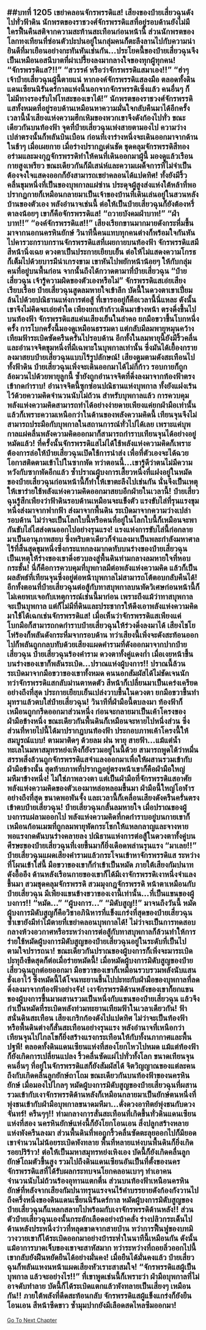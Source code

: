 ##บทที่ 1205 เขย่าคลอนจักรพรรดิแส!
เสียงของป๋ายเสี่ยวฉุนดังไปทั่วฟ้าดิน นักพรตของราชวงศ์จักรพรรดิแสที่อยู่รอบด้านยังไม่มีใครฟื้นคืนสติจากความสะท้านสะเทือนก่อนหน้านี้ ส่วนนักพรตของโลกทงเทียนที่ซ่อนตัวปะปนอยู่ในกลุ่มคนก็ตะลึงลานไปกับความน่ายินดีที่มาเยือนอย่างกะทันหันเช่นกัน...ประโยคนี้ของป๋ายเสี่ยวฉุนจึงเป็นเหมือนอสนีบาตที่ผ่าเปรี้ยงลงมากลางใจของทุกผู้ทุกคน!
“จักรพรรดิแส?!!”
“สวรรค์ หรือว่าจักรพรรดิแสมาเอง!!”
“ฮ่าๆ เจ้าป๋ายเสี่ยวฉุนผู้นี้ตายแน่ หากองค์จักรพรรดิแสลงมือ ตลอดทั้งดินแดนเซียนนิรันดร์กาลแห่งนี้นอกจากจักรพรรดิเซิ่งแล้ว คนอื่นๆ ก็ไม่มีทางรองรับไฟโทสะของเขาได้!”
นักพรตของราชวงศ์จักรพรรดิแสทั้งหมดที่อยู่รอบด้านเหมือนหาความมั่นใจกลับคืนมาได้อีกครั้ง เวลานี้น้ำเสียงแห่งความฮึกเหิมของพวกเขาจึงดังก้องไปทั่ว ขณะเดียวกันบนท้องฟ้า จุดที่ป๋ายเสี่ยวฉุนเพ่งสายตามองไป ความว่างเปล่าตรงนั้นก็พลันบินเบือน ก่อนที่เงาร่างหนึ่งจะเดินออกมาจากด้านในช้าๆ
เมื่อเผยกาย เมื่อร่างปรากฏเด่นชัด ชุดคลุมจักรพรรดิสีทองอร่ามและมงกุฎจักรพรรดิทำให้คนที่เดินออกมาผู้นี้ มองดูแล้วเรือนกายสูงเพรียว ขณะเดียวกันก็มีเสน่ห์และความเผด็จการที่ไม่จำเป็นต้องจงใจแสดงออกก็ยังสามารถเขย่าคลอนได้แปดทิศ!
ทั้งยังมีริ้วคลื่นขุมหนึ่งที่เป็นของบุพกาลแผ่ซ่าน ประดุจผู้สูงส่งแห่งใต้หล้าที่พอปรากฏกายก็เหมือนกลายมาเป็นเจ้าของบ้านที่เดินเล่นอยู่ในสวนหลังบ้านของตัวเอง พลังอำนาจเช่นนี้ ต่อให้เป็นป๋ายเสี่ยวฉุนก็ยังต้องหรี่ตาลงน้อยๆ
เขาก็คือจักรพรรดิแส!
“ถวายบังคมฝ่าบาท!”
“ฝ่าบาท!!”
“องค์จักรพรรดิแส!!” เสียงเรียกขานมากมายดังกระหึ่มขึ้นมาจากนอกนครหินยักษ์ วินาทีนี้คนแทบทุกคนต่างก็พร้อมใจกันหันไปคารวะกราบกรานจักรพรรดิแสที่เผยกายบนท้องฟ้า
จักรพรรดิแสมีสีหน้านิ่งเฉย ดวงตาเป็นประกายเยียบเย็น ต่อให้ไม่แสดงความโกรธก็เต็มไปด้วยบารมีน่าเกรงขาม เขาหันไปพยักหน้าน้อยๆ ให้กับกลุ่มคนที่อยู่บนพื้นก่อน จากนั้นถึงได้กวาดตามาที่ป๋ายเสี่ยวฉุน
“ป๋ายเสี่ยวฉุน เจ้ารู้ความผิดของตัวเองหรือไม่” จักรพรรดิแสเอ่ยเสียงเรียบเรื่อย
ป๋ายเสี่ยวฉุนสูดลมหายใจเข้าลึก บัดนี้ในดวงตาเขาเปี่ยมล้นไปด้วยปณิธานแห่งการต่อสู้ ที่เขารออยู่ก็คือเวลานี้นี่แหละ ดังนั้นเขาจึงไม่คิดจะเอ่ยคำใด เพียงยกเท้าก้าวเดินมาข้างหน้า ตรงดิ่งขึ้นไปบนท้องฟ้า
จักรพรรดิแสแค่นเสียงเย็นในลำคอ ยกมือขวาขึ้นโบกหนึ่งครั้ง การโบกครั้งนี้มองดูเหมือนธรรมดา แต่กลับมีลมพายุหมุนคว้างเทียมฟ้าระเบิดซัดครืนครั่นไปรอบด้าน
อีกทั้งในลมพายุนี้ยังมีริ้วคลื่นและอำนาจจิตขุมหนึ่งที่มีเฉพาะในบุพกาลเท่านั้น ซึ่งมันได้เยื้องกรายลงมาสยบป๋ายเสี่ยวฉุนแบบไร้รูปลักษณ์!
เสียงตูมตามดังสะเทือนไปทั้งฟ้าดิน ป๋ายเสี่ยวฉุนเพิ่งจะเดินออกมาได้ไม่กี่ก้าว รอบกายก็ถูกล้อมวนไปด้วยพายุลูกนี้ ซ้ำยังถูกอำนาจจิตที่ดิ่งลงมาจากท้องฟ้าตรงเข้ากดกำราบ!
อำนาจจิตนี้ซุกซ่อนปณิธานแห่งบุพกาล ทั้งยังแฝงเร้นไว้ด้วยความคิดจำนวนนับไม่ถ้วน สำหรับบุพกาลแล้ว การควบคุมพลังแห่งความคิดสามารถทำได้อย่างง่ายดายเพียงแค่ยกฝ่ามือเท่านั้น แล้วก็เพราะความเหนือกว่าในด้านของพลังความคิดนี้ เทียนจุนจึงไม่สามารถประมือกับบุพกาลในสถานการณ์ทั่วไปได้เลย เพราะแค่บุพกาลแผ่คลื่นพลังความคิดออกมาก็สามารถกำราบเทียนจุนได้อย่างอยู่หมัดแล้ว!
ที่ครั้งนั้นจักรพรรดิแสไม่ได้ใช้พลังแห่งความคิดก็เพราะต้องการล่อให้ป๋ายเสี่ยวฉุนเปิดใช้การนำส่ง เพื่อที่ตัวเองจะได้ฉวยโอกาสติดตามเข้าไปในซากพัด ทว่าตอนนี้...เขารู้ดีว่าตนไม่มีความหวังกับซากพัดอีกแล้ว ซ้ำปราณผู้บงการเสี้ยวหนึ่งที่แฝงอยู่ในหมัดของป๋ายเสี่ยวฉุนก่อนหน้านี้ก็ทำให้เขาตะลึงไปเช่นกัน นั่นจึงเป็นเหตุให้เขาร่ายใช้พลังแห่งความคิดออกมาสยบอีกฝ่ายในเวลานี้!
ป๋ายเสี่ยวฉุนรู้สึกเพียงว่าฟ้าดินรอบด้านเหมือนจะแข็งตัว แรงขับไล่ที่รุนแรงขุมหนึ่งส่งมาจากฟากฟ้า ส่งมาจากพื้นดิน ระเบิดมาจากความว่างเปล่ารอบด้าน ไม่ว่าจะเป็นโลกใบนี้หรือคนที่อยู่ในโลกใบนี้ก็เหมือนจะพากันขับไล่ไสส่งตนออกไปอย่างรุนแรง!
แรงแห่งการขับไล่นี้ก่อกลายมาเป็นอานุภาพสยบ ซึ่งพริบตาเดียวก็จำแลงมาเป็นพละกำลังมหาศาลไร้ที่สิ้นสุดขุมหนึ่งซึ่งกระแทกลงมากดทับบนร่างของป๋ายเสี่ยวฉุน เป็นเหตุให้ร่างของเขาดิ่งฮวบลงสู่พื้นดินท่ามกลางลมหายใจที่หอบกระชั้น!
นี่ก็คือการควบคุมที่บุพกาลมีต่อพลังแห่งความคิด แล้วก็เป็นผลลัพธ์ที่เทียนจุนซึ่งอยู่ต่อหน้าบุพกาลไม่สามารถโต้ตอบกลับคืนได้!
อีกทั้งตอนที่ป๋ายเสี่ยวฉุนต่อสู้กับทาสบุพกาลบนพัดวิเศษก่อนหน้านี้ก็ไม่เคยพบเจอกับเหตุการณ์เช่นนี้มาก่อน เพราะถึงแม้ว่าทาสบุพกาลจะเป็นบุพกาล แต่ก็ไม่มีที่ดินและประชากรให้ดึงเอาพลังแห่งความคิดมาใช้ได้เฉกเช่นจักรพรรดิแส!
เมื่อเห็นว่าจักรพรรดิแสเพียงแค่โบกมือก็สามารถกดกำราบป๋ายเสี่ยวฉุนให้ร่วงดิ่งลงมาได้ เสียงไชโยโห่ร้องก็พลันดังกระหึ่มจากรอบด้าน ทว่าเสียงนี้เพิ่งจะดังสะท้อนออกไปก็พลันถูกกลบทับด้วยเสียงแผดคำรามที่ดังออกมาจากปากป๋ายเสี่ยวฉุน
ป๋ายเสี่ยวฉุนร้องคำราม ดวงตาทั้งคู่แดงก่ำ เมื่อเงยหน้าขึ้น บนร่างของเขาก็พลันระเบิด...ปราณแห่งผู้บงการ!!
ปราณนี้ล้วนระเบิดมาจากมือขวาของเขาทั้งหมด คนนอกสัมผัสได้ไม่ชัดเจนนัก ทว่าจักรพรรดิแสกลับม่านตาหดตัว สีหน้าก็เปลี่ยนมาเป็นเคร่งเครียดอย่างถึงที่สุด ประกายเยียบเย็นเปล่งวาบขึ้นในดวงตา ยกมือขวาขึ้นทำมุทราแล้วตบใส่ป๋ายเสี่ยวฉุน!
วินาทีที่ฝ่ามือนี้ตบลงมา ท้องฟ้าก็เหมือนถูกกรีดออกมาส่วนหนึ่ง ก่อนจะกลายมาเป็นเค้าโครงของฝ่ามือข้างหนึ่ง ขณะเดียวกันพื้นดินก็เหมือนจะหายไปหนึ่งส่วน ซึ่งส่วนที่หายไปนี้ได้มาปรากฏบนท้องฟ้า ประกอบภาพเค้าโครงนี้ให้สมบูรณ์แบบ!
ตามมาติดๆ ด้วยลม ฝน พายุ สายฟ้า...แม้แต่น้ำทะเลในมหาสมุทรหย่งเหิงก็ยังรวมอยู่ในนี้ด้วย สามารถพูดได้ว่าหมื่นสรรพสิ่งล้วนถูกจักรพรรดิแสจำแลงออกมาเพื่อให้ผสานรวมเข้ากับฝ่ามือข้างนั้น สุดท้ายภาพที่ปรากฏอยู่ตรงหน้าเขาก็คือฝ่ามือใหญ่มหึมาข้างหนึ่ง!
ไม่ใช่ภาพลวงตา แต่เป็นฝ่ามือที่จักรพรรดิแสอาศัยพลังแห่งความคิดของตัวเองมาหล่อหลอมขึ้นมา ฝ่ามือนี้ใหญ่โอฬารอย่างถึงที่สุด ขนาดพอพันจั้ง และเวลานี้ก็เคลื่อนเสียงดังครืนครั่นตรงเข้าตบป๋ายเสี่ยวฉุน!
ป๋ายเสี่ยวฉุนกลั้นลมหายใจ เมื่อปราณของผู้บงการแผ่ลามออกไป พลังแห่งความคิดที่กดกำราบอยู่บนกายเขาก็เหมือนก้อนเมฆที่ถูกลมพายุพัดกระโชกให้แหลกลาญและจางหาย พอแรงกดดันบนร่างคลายลง ปณิธานแห่งการต่อสู้ในดวงตาทั้งคู่บนศีรษะของป๋ายเสี่ยวฉุนที่เงยขึ้นมาก็ยิ่งเดือดพล่านรุนแรง
“มาเลย!!” ป๋ายเสี่ยวฉุนแผดเสียงคำรามแล้วกระโจนเข้าหาจักรพรรดิแส ระหว่างที่โผนเข้าใส่นี้ มือขวาของเขาก็กำเข้าเป็นหมัด ภายใต้เสียงกัมปนาทดังอื้ออึง ด้านหลังเรือนกายของเขาก็ได้มีเงาจักรพรรดิเงาหนึ่งจำแลงขึ้นมา
สวมชุดคลุมจักรพรรดิ สวมมุงกฎจักรพรรดิ หน้าตาเหมือนกับป๋ายเสี่ยวฉุน มีเพียงแขนข้างขวาของเงานี้เท่านั้น...ที่เป็นแขนของผู้บงการ!!
“หมัด...”
“ผู้บงการ...”
“มิดับสูญ!!”
มาจนถึงวันนี้ หมัดผู้บงการมิดับสูญก็คือวิชาอภินิหารที่แข็งแกร่งที่สุดของป๋ายเสี่ยวฉุน ซ้ำเขายังมีท่าไม้ตายที่เขย่าคลอนบุพกาลได้! ไม่ว่าจะเป็นการทดสอบกลางห้วงอวกาศหรือระหว่างการต่อสู้กับทาสบุพกาลก็ล้วนทำให้การร่ายใช้หมัดผู้บงการมิดับสูญของป๋ายเสี่ยวฉุนอยู่ในระดับที่เป็นไปตามใจปรารถนา!
ขณะเดียวกันปราณของผู้บงการก็เพิ่งจะมาระเบิดปะทุถึงขีดสุดก็ต่อเมื่อร่ายหมัดนี้!
เมื่อหมัดผู้บงการมิดับสูญของป๋ายเสี่ยวฉุนถูกต่อยออกมา มือขวาของเขาก็เหมือนรวบรวมพลังนับแสนชั่งเอาไว้ ซึ่งหมัดนี้ได้โจนทะยานขึ้นไปปะทะกับฝ่ามือของบุพกาลที่ลดดิ่งลงมาจากท้องฟ้าอย่างจัง!
เงาจักรพรรดิด้านหลังของเขาก็ยกแขนของผู้บงการขึ้นมาผสานรวมเป็นหนึ่งกับแขนของป๋ายเสี่ยวฉุน แล้วจึงกำเป็นหมัดที่ระเบิดพลังท่วมทะยานเทียมฟ้าในเวลาเดียวกัน!
ฟ้าสนั่นดินสะเทือน เสียงเกริกก้องดังไปแปดทิศ ไม่ว่าจะเป็นท้องฟ้าหรือพื้นดินต่างก็สั่นสะเทือนอย่างรุนแรง พลังอำนาจที่เหนือกว่าเทียนจุนไปไกลโขก็ยิ่งสร้างแรงกระเทือนให้กับทั้งนภากาศและพื้นปฐพี!
ตลอดทั้งดินแดนเซียนแห่งที่สองโยกไหวไปหมด แม้แต่ท้องฟ้าก็ยังเกิดการเปลี่ยนแปลง ริ้วคลื่นซัดแผ่ไปทั่วทั้งโลก ขนาดเทียนจุนคนอื่นๆ ที่อยู่ในจักรพรรดิแสก็ยังสัมผัสได้ จิตวิญญาณของแต่ละคนถึงกับเกิดคลื่นลูกยักษ์ถาโถม
ขณะเดียวกันบนท้องฟ้าของนครหินยักษ์ เมื่อมองไปไกลๆ หมัดผู้บงการมิดับสูญของป๋ายเสี่ยวฉุนที่ผสานรวมเข้ากับเงาจักรพรรดิด้านหลังก็เหมือนกลายมาเป็นยักษ์ตนหนึ่งที่พุ่งชนเข้ากับฝ่ามือบุพกาลขนาดมหึมา...ดั่งดวงอาทิตย์พุ่งชนกับดวงจันทร์!
ครืนๆๆ!!
ท่ามกลางการสั่นสะเทือนที่เกิดขึ้นทั่วดินแดนเซียนแห่งที่สอง นครหินยักษ์แห่งนี้ก็ยังโยกโอนเอน สิ่งปลูกสร้างหลายแห่งพังครืนลงมา ส่วนพื้นดินที่พอถูกริ้วคลื่นซัดตะลุยออกไปก็มียอดเขาจำนวนไม่น้อยระเบิดพังทลาย พื้นที่หลายแห่งบนพื้นดินก็ยิ่งเกิดรอยปริร้าว!
ต่อให้เป็นมหาสมุทรหย่งเหิงเอง บัดนี้ก็ยังเกิดคลื่นลูกยักษ์โถมตัวขึ้นสูง รวมไปถึงดินแดนเซียนอันเป็นที่ตั้งของนครจักรพรรดิแสที่ได้รับผลกระทบจนโยกคลอนเบาๆ ทำเอาคนจำนวนนับไม่ถ้วนร้องอุทานแตกตื่น
ส่วนบนท้องฟ้าเหนือนครหินยักษ์ที่หลังจากเสียงกัมปนาทรุนแรงจนไร้คำบรรยายดังก้องกังวานไปถึงครึ่งหนึ่งของดินแดนเซียนนิรันดร์กาล หมัดผู้บงการมิดับสูญของป๋ายเสี่ยวฉุนก็แหลกสลายไปพร้อมกับเงาจักรพรรดิด้านหลัง!! ส่วนตัวป๋ายเสี่ยวฉุนเองนั้นกระอักเลือดอย่างบ้าคลั่ง ร่างปลิวกระเด็นไปด้านหลังประหนึ่งว่าวที่หลุดขาดจากสายป่าน ทว่าการฟื้นฟูของบทมิวางวายเขาก็ได้ระเบิดออกมาอย่างบ้าระห่ำในนาทีนี้เหมือนกัน ดังนั้นแม้อาการบาดเจ็บของเขาจะสาหัสมาก ทว่าระหว่างที่ถอยลิ่วออกไปนี้ เขากลับยังฝืนหยัดยืนได้อย่างมั่นคง!
เมื่อยืนได้มั่นคงแล้ว ป๋ายเสี่ยวฉุนก็พลันแหงนหน้าแผดเสียงหัวเราะสาสมใจ!
“จักรพรรดิแสผู้เป็นบุพกาล แล้วจะอย่างไร!!”
ที่เขาพูดเช่นนี้ก็เพราะว่า ฝ่ามือบุพกาลที่ไม่อาจดับทำลาย บัดนี้ก็ได้ระเบิดแตกแล้วพังทลายเป็นเสี่ยงๆ เหมือนกัน!!
ภายใต้พลังที่ดีดสะท้อนกลับ จักรพรรดิแสผู้แข็งแกร่งก็ยังยืนโอนเอน สีหน้าซีดขาว ซ้ำมุมปากยังมีเลือดสดไหลซึมออกมา!
------


[Go To Next Chapter]( ./179.md)